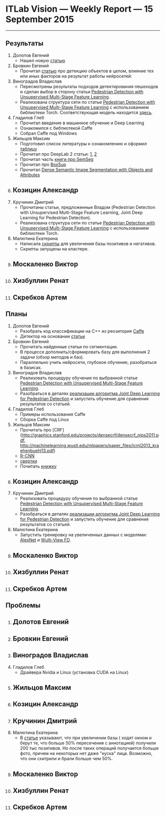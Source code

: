 ﻿# ITLab Vision — Weekly Report — 15 September 2015

----------------

## Результаты

  1. Долотов Евгений
     - Нашел новую [статью](http://arxiv.org/pdf/1508.04389.pdf)
  1. Бровкин Евгений
     - Прочитал [статью](http://arxiv.org/pdf/1508.02844v2) про детекцию объектов в целом, влияние тех или иных факторов на результат работы нейросетей:     
  1. Виноградов Владислав
     - Пересмотрены результаты подходов детектирования пешеходов и сделан выбор в сторону статьи [Pedestrian Detection with Unsupervised Multi-Stage Feature Learning](http://cs.nyu.edu/~sermanet/papers/sermanet-cvpr-13.pdf).
     - Реализована структура сети по статье [Pedestrian Detection with Unsupervised Multi-Stage Feature Learning](http://cs.nyu.edu/~sermanet/papers/sermanet-cvpr-13.pdf) с использованием библиотеки Torch. Соответствующая модель находится [здесь](https://github.com/ITLab-Vision/pedestrian-detection/blob/master/unsup-conv-net/model.lua).
  1. Гладилов Глеб
     - Прочитал введение в машинное обучение и Deep Learning
     - Ознакомился с библиотекой Caffe
     - Собрал Сaffe под Windows
  1. Жильцов Максим
     - Подготовил список литературы к ознакомлению и оформил [таблицу](https://docs.google.com/spreadsheets/d/1KKh09EpOMzcag-oXuLhEN850g1efXKFEile5CznVSSo)
     - Прочитал про DeepLab 2 статьи: [1](http://arxiv.org/pdf/1412.7062v3.pdf), [2](http://arxiv.org/pdf/1502.02734.pdf)
     - Прочитал часть [книги про SemSeg](http://oai.dtic.mil/oai/oai?verb=getRecord&metadataPrefix=html&identifier=ADA083283)
     - Прочитал про [BoxSup](http://arxiv.org/pdf/1503.01640.pdf)
     - Прочитал [Dense Semantic Image Segmentation with Objects and Attributes](http://www.cv-foundation.org/openaccess/content_cvpr_2014/papers/Zheng_Dense_Semantic_Image_2014_CVPR_paper.pdf)
  1. Козицин Александр
     -
  1. Кручинин Дмитрий
     - Прочитаны статьи, предложенные Владом (Pedestrian Detection with Unsupervised Multi-Stage Feature Learning, Joint Deep Learning for Pedestrian Detection).
     - Реализована структура сети по статье [Pedestrian Detection with Unsupervised Multi-Stage Feature Learning](http://cs.nyu.edu/~sermanet/papers/sermanet-cvpr-13.pdf) с использованием библиотеки Torch.
  1. Малютина Екатерина
     - Написала [скрипты](https://github.com/ITLab-Vision/DNN_based_detection/pull/9) для увеличения базы позитивов и негативов.
     - Скрипты запущены на кластере.
  1. Москаленко Виктор
     -
  1. Хизбуллин Ренат
     -
  1. Скребков Артем
     -

## Планы

  1. Долотов Евгений
     - Разобрать код классификации на C++ из реозитория [Caffe](https://github.com/BVLC/caffe/tree/master/examples/cpp_classification)
     - Детектор на основании [статьи](http://arxiv.org/pdf/1502.02766.pdf)
  1. Бровкин Евгений
     - Прочитать найденные статьи по сегментации.
     - В процессе дополнить/сформировать базу для выполнения 2 задачи (обзор методов и баз).
     - Параллельно учить нейросети, глубокое обучение, разобраться в базисах.
  1. Виноградов Владислав
     - Реализовать процедуру обучения по выбранной статье [Pedestrian Detection with Unsupervised Multi-Stage Feature Learning](http://cs.nyu.edu/~sermanet/papers/sermanet-cvpr-13.pdf).
     - Разобраться в деталях [реализации алгоритма Joint Deep Learning for Pedestrian Detection](http://www.ee.cuhk.edu.hk/~wlouyang/projects/ouyangWiccv13Joint/index.html) и запустить обучение для сравнения результатов со статьей.
  1. Гладилов Глеб
     - Примеры использования Caffe
     - Сборка Caffe под Linux
  1. Жильцов Максим
     - Прочитать про [CRF](http://graphics.stanford.edu/projects/densecrf/densecrf_nips2011.pdf, http://machinelearning.wustl.edu/mlpapers/paper_files/icml2013_kraehenbuehl13.pdf)
     - [R-CNN](http://arxiv.org/pdf/1311.2524.pdf)
     - [свертки](http://habrahabr.ru/company/nordavind/blog/253859/)
     - Почитать [книжку](http://oai.dtic.mil/oai/oai?verb=getRecord&metadataPrefix=html&identifier=ADA083283)
  1. Козицин Александр
     -
  1. Кручинин Дмитрий
     - Реализовать процедуру обучения по выбранной статье [Pedestrian Detection with Unsupervised Multi-Stage Feature Learning](http://cs.nyu.edu/~sermanet/papers/sermanet-cvpr-13.pdf).
     - Разобраться в деталях [реализации алгоритма Joint Deep Learning for Pedestrian Detection](http://www.ee.cuhk.edu.hk/~wlouyang/projects/ouyangWiccv13Joint/index.html) и запустить обучение для сравнения результатов со статьей.
  1. Малютина Екатерина
     - Запустить тренировку на увеличенных данных с моделями: [AlexNet](https://github.com/DolotovEvgeniy/face-detection-model/blob/master/bvlc_alexnet/train_val.prototxt) и [Wulti-View FD](https://github.com/DolotovEvgeniy/face-detection-model/blob/master/ddfd_alexnet/conv_train_val.prototxt).
  1. Москаленко Виктор
     -
  1. Хизбуллин Ренат
     -
  1. Скребков Артем
     -

## Проблемы

  1. Долотов Евгений
     -
  1. Бровкин Евгений
     -
  1. Виноградов Владислав
     -
  1. Гладилов Глеб
     - Драйвера Nvidia и Linux (установка CUDA на Linux)
  1. Жильцов Максим
     -
  1. Козицин Александр
     -
  1. Кручинин Дмитрий
     -
  1. Малютина Екатерина
     - В [статье](http://arxiv.org/pdf/1502.02766.pdf) указывают, что при увеличении базы ( ходят окном и берут те, что больше 50% пересечения с аннотацией) получили 200 тыс позитивов. Но после таких операций получается больше фото, причем на некоторых нет даже "куска" лица. Возможно, что они схитрили и брали больше чем 50%. 
  1. Москаленко Виктор
     -
  1. Хизбуллин Ренат
     -
  1. Скребков Артем
     -
